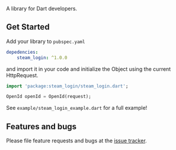 A library for Dart developers.

## Get Started

Add your library to `pubspec.yaml`
```yaml
depedencies:
    steam_login: ^1.0.0
```

and import it in your code and initialize the Object using the current HttpRequest.
```dart
import 'package:steam_login/steam_login.dart';

OpenId openId = OpenId(request);
```

See `example/steam_login_example.dart` for a full example!

## Features and bugs

Please file feature requests and bugs at the [issue tracker][tracker].

[tracker]: https://github.com/Hexer10/steam_login/issues
